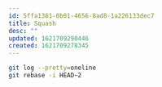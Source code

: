 ```yaml
---
id: 5ffa1381-0b01-4656-8ad8-1a226133dec7
title: Squash
desc: ""
updated: 1621709290446
created: 1621709278345
---
```


```bash
git log --pretty=oneline
git rebase -i HEAD~2
```
